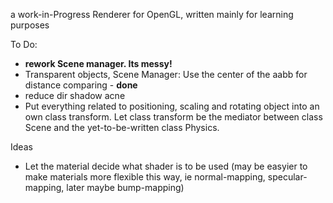 a work-in-Progress Renderer for OpenGL, written mainly for learning purposes

To Do:
<ul>
<li><b>rework Scene manager. Its messy! </b></li>
<li>Transparent objects, Scene Manager: Use the center of the aabb for distance comparing - <b>done</b></li>
<li>reduce dir shadow acne</li>
<li>Put everything related to positioning, scaling and rotating object into an own class transform. Let class transform be the mediator between class Scene and the yet-to-be-written class Physics.</li>
</ul>

Ideas
<ul>
<li>Let the material decide what shader is to be used (may be easyier to make materials more flexible this way, ie normal-mapping, specular-mapping, later maybe bump-mapping)</li>
</ul>


